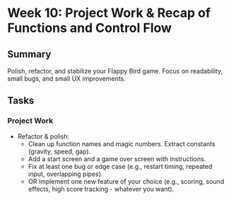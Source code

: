 # Week 10: Project Work & Recap of Functions and Control Flow

## Summary

Polish, refactor, and stabilize your Flappy Bird game. Focus on readability, small bugs, and small UX improvements.

## Tasks

### Project Work

- Refactor & polish:
  - Clean up function names and magic numbers. Extract constants (gravity, speed, gap).
  - Add a start screen and a game over screen with instructions.
  - Fix at least one bug or edge case (e.g., restart timing, repeated input, overlapping pipes).
  - OR implement one new feature of your choice (e.g., scoring, sound effects, high score tracking - whatever you want).
